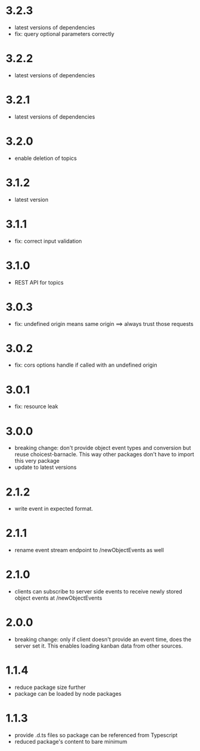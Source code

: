 # 3.2.3
- latest versions of dependencies
- fix: query optional parameters correctly

# 3.2.2
- latest versions of dependencies

# 3.2.1
- latest versions of dependencies

# 3.2.0
- enable deletion of topics

# 3.1.2
- latest version

# 3.1.1
- fix: correct input validation

# 3.1.0
- REST API for topics

# 3.0.3
- fix: undefined origin means same origin ==> always trust those requests

# 3.0.2
- fix: cors options handle if called with an undefined origin

# 3.0.1
- fix: resource leak

# 3.0.0
- breaking change: don't provide object event types and conversion but reuse choicest-barnacle. This way other packages don't have to import this very package
- update to latest versions

# 2.1.2
- write event in expected format.

# 2.1.1
- rename event stream endpoint to /newObjectEvents as well

# 2.1.0
- clients can subscribe to server side events to receive newly stored object events at /newObjectEvents

# 2.0.0
- breaking change: only if client doesn't provide an event time, does the server set it. This enables loading kanban data from other sources.

# 1.1.4
- reduce package size further
- package can be loaded by node packages

# 1.1.3
- provide .d.ts files so package can be referenced from Typescript
- reduced package's content to bare minimum